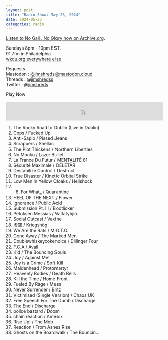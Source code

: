 ```yaml
---
layout: post
title: "Radio Show: May 26, 2024"
date: 2024-05-23
categories: radio
---
```


[Listen to No Gall . No Glory now on Archive.org](https://archive.org/details/2021-05-26-nogallnoglory).


Sundays 8pm - 10pm EST.<br>
91.7fm in Philadelphia<br>
[wkdu.org everywhere else](https://www.wkdu.org)

Requests<br>
Mastodon : [@jimshreds@mastodon.cloud](https://mastodon.cloud/@jimshreds)<br>
Threads : [@jimshredss](https://www.threads.net/@jimshredss)<br>
Twitter : [@jimshreds](https://twitter.com/jimshreds)<br>




Play Now<br>
<iframe src="https://archive.org/embed/2021-05-26-nogallnoglory" width="500" height="60" frameborder="0" webkitallowfullscreen="true" mozallowfullscreen="true" allowfullscreen></iframe>

1. The Rocky Road to Dublin (Live in Dublin)
2. Cops / Fucked Up
3. Anti-Sapio / Pissed Jeans
4. Scrappers / Shellac
5. The Plot Thickens / Northern Liberties
6. No Monku / Lazer Bullet
7. La France Du Futur / MENTALITÉ 81
8. Sécurité Maximale / DELETÄR
9. Destabilize Control / Destruct
10. True Disaster / Kinetic Orbital Strike
11. Low Men In Yellow Cloaks / Hellshock
12. 08. For What_ / Quarantine
13. HEEL OF THE NEXT / Flower
14. Ignorance / Public Acid
15. Submission Pt. III / Bootlicker
16. Petoksen Messias / Valtatyhjiö
17. Social Outcast / Vaxine
18. 虚空 / Kriegshög
19. We Are the Rats / M.O.T.O.
20. Gone Away / The Marked Men
21. Doublewhiskeycokenoice / Dillinger Four
22. F.C.A / Avail
23. Kid / The Bouncing Souls
24. Joy / Against Me!
25. Joy is a Crime / Soft Kill
26. Maidenhead / Protomartyr
27. Heavenly Bodies / Death Bells
28. Kill the Time / Home Front
29. Fueled By Rage / Mess
30. Never Surrender / Blitz
31. Victimised (Single Version) / Chaos UK
32. Free Speech For The Dumb / Discharge
33. The End / Discharge
34. police bastard / Doom
35. chain reaction / Amebix
36. Rise Up! / The Mob
37. Reaction / From Ashes Rise
38. Ghosts on the Boardwalk / The Bouncin...
